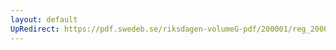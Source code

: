 ```yaml
---
layout: default
UpRedirect: https://pdf.swedeb.se/riksdagen-volumeG-pdf/200001/reg_200001/reg_200001_0251.pdf
---
```

